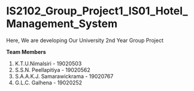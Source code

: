 # IS2102_Group_Project1_IS01_Hotel_Management_System

Here, We are developing Our University 2nd Year Group Project


**Team Members**

1. K.T.U.Nimalsiri - 19020503
2. S.S.N. Peellapitiya - 19020562
3. S.A.A.K.J. Samarawickrama - 19020767
4. G.L.C. Galhena - 19020252
